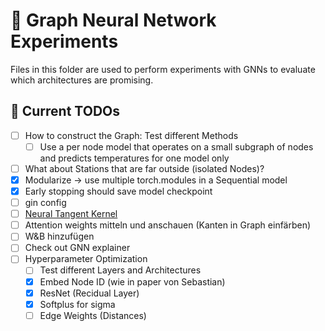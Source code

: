 # 🧪 Graph Neural Network Experiments

Files in this folder are used to perform experiments with GNNs to evaluate which architectures are promising.

## 🚧 Current TODOs

- [ ] How to construct the Graph: Test different Methods
  - [ ] Use a per node model that operates on a small subgraph of nodes and predicts temperatures for one model only
- [ ] What about Stations that are far outside (isolated Nodes)?
- [x] Modularize -> use multiple torch.modules in a Sequential model
- [x] Early stopping should save model checkpoint
- [ ] gin config
- [ ] [Neural Tangent Kernel](https://en.wikipedia.org/wiki/Neural_tangent_kernel)
- [ ] Attention weights mitteln und anschauen (Kanten in Graph einfärben)
- [ ] W&B hinzufügen
- [ ] Check out GNN explainer
- [ ] Hyperparameter Optimization
  - [ ] Test different Layers and Architectures
  - [x] Embed Node ID (wie in paper von Sebastian)
  - [x] ResNet (Recidual Layer)
  - [x] Softplus for sigma
  - [ ] Edge Weights (Distances)
